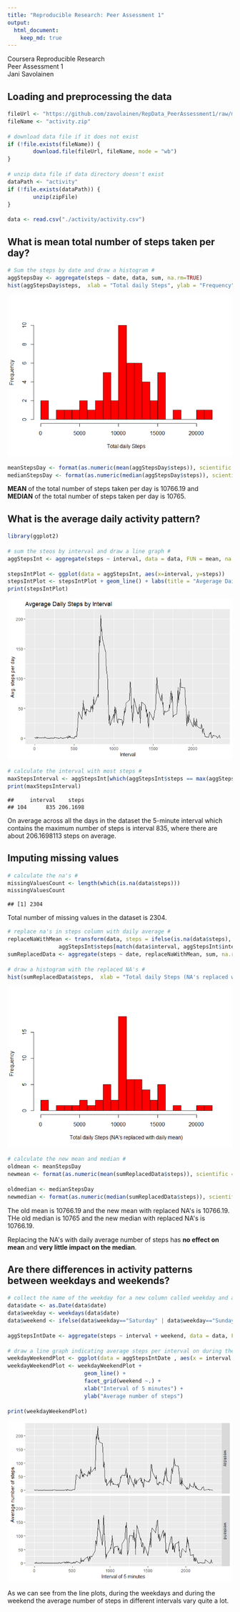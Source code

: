 ```yaml
---
title: "Reproducible Research: Peer Assessment 1"
output: 
  html_document:
    keep_md: true
---
```

Coursera Reproducible Research  
Peer Assessment 1  
Jani Savolainen  


## Loading and preprocessing the data

```r
fileUrl <- "https://github.com/zavolainen/RepData_PeerAssessment1/raw/master/activity.zip"
fileName <- "activity.zip"

# download data file if it does not exist
if (!file.exists(fileName)) {
        download.file(fileUrl, fileName, mode = "wb")
}

# unzip data file if data directory doesn't exist
dataPath <- "activity"
if (!file.exists(dataPath)) {
        unzip(zipFile)
}

data <- read.csv("./activity/activity.csv")
```


## What is mean total number of steps taken per day?

```r
# Sum the steps by date and draw a histogram #
aggStepsDay <- aggregate(steps ~ date, data, sum, na.rm=TRUE)
hist(aggStepsDay$steps,  xlab = "Total daily Steps", ylab = "Frequency", main = "", breaks = 25, col = "red", border = "black")
```

![](PA1_template_files/figure-html/unnamed-chunk-2-1.png)<!-- -->

```r
meanStepsDay <- format(as.numeric(mean(aggStepsDay$steps)), scientific = FALSE)
medianStepsDay <- format(as.numeric(median(aggStepsDay$steps)), scientific = FALSE)
```

**MEAN** of the total number of steps taken per day is 10766.19 and  
**MEDIAN** of the total number of steps taken per day is 10765.  


## What is the average daily activity pattern?


```r
library(ggplot2)

# sum the steos by interval and draw a line graph #
aggStepsInt <- aggregate(steps ~ interval, data = data, FUN = mean, na.rm=TRUE)

stepsIntPlot <- ggplot(data = aggStepsInt, aes(x=interval, y=steps))
stepsIntPlot <- stepsIntPlot + geom_line() + labs(title = "Avgerage Daily Steps by Interval", x = "Interval", y = "Avg. steps per day")
print(stepsIntPlot)
```

![](PA1_template_files/figure-html/unnamed-chunk-3-1.png)<!-- -->

```r
# calculate the interval with most steps #
maxStepsInterval <- aggStepsInt[which(aggStepsInt$steps == max(aggStepsInt$steps)),]
print(maxStepsInterval)
```

```
##     interval    steps
## 104      835 206.1698
```

On average across all the days in the dataset the 5-minute interval which contains the maximum number of steps is interval 835, where there are about 206.1698113 steps on average.  

## Imputing missing values


```r
# calculate the na's #
missingValuesCount <- length(which(is.na(data$steps)))
missingValuesCount
```

```
## [1] 2304
```

Total number of missing values in the dataset is 2304.


```r
# replace na's in steps column with daily average #
replaceNaWithMean <- transform(data, steps = ifelse(is.na(data$steps), 
                aggStepsInt$steps[match(data$interval, aggStepsInt$interval)], data$steps))
sumReplacedData <- aggregate(steps ~ date, replaceNaWithMean, sum, na.rm=TRUE)

# draw a histogram with the replaced NA's #
hist(sumReplacedData$steps,  xlab = "Total daily Steps (NA's replaced with daily mean)", ylab = "Frequency", main = "", breaks = 25, col = "red", border = "black")
```

![](PA1_template_files/figure-html/unnamed-chunk-5-1.png)<!-- -->

```r
# calculate the new mean and median #
oldmean <- meanStepsDay
newmean <- format(as.numeric(mean(sumReplacedData$steps)), scientific = FALSE)

oldmedian <- medianStepsDay 
newmedian <- format(as.numeric(median(sumReplacedData$steps)), scientific = FALSE)
```

The old mean is 10766.19 and the new mean with replaced NA's is 10766.19.  
THe old median is 10765 and the new median with replaced NA's is 10766.19.

Replacing the NA's with daily average number of steps has **no effect on mean** and **very little impact on the median**.

## Are there differences in activity patterns between weekdays and weekends?


```r
# collect the name of the weekday for a new column called weekday and assign weekend/weekday for another new column called weekend#
data$date <- as.Date(data$date)
data$weekday <- weekdays(data$date)
data$weekend <- ifelse(data$weekday=="Saturday" | data$weekday=="Sunday", "weekend", "weekday" )

aggStepsIntDate <- aggregate(steps ~ interval + weekend, data = data, FUN = mean, na.rm=TRUE)

# draw a line graph indicating average steps per interval on during the weekdays and weekends #
weekdayWeekendPlot <- ggplot(data = aggStepsIntDate , aes(x = interval , y = steps)) 
weekdayWeekendPlot <- weekdayWeekendPlot +
                        geom_line() +
                        facet_grid(weekend ~.) +
                        xlab("Interval of 5 minutes") +
                        ylab("Average number of steps")

print(weekdayWeekendPlot)
```

![](PA1_template_files/figure-html/unnamed-chunk-6-1.png)<!-- -->

As we can see from the line plots, during the weekdays and during the weekend the average number of steps in different intervals vary quite a lot.
